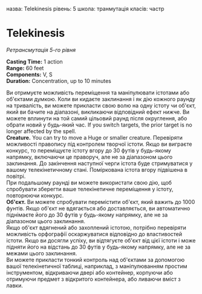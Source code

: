 назва: Telekinesis рівень: 5 школа: транмутація класів: частр

# Telekinesis
_Ретрансмутація 5-го рівня_

**Casting Time:** 1 action    
**Range:** 60 feet    
**Components:** V, S    
**Duration:** Concentration, up to 10 minutes

Ви отримуєте можливість переміщення та маніпулювати істотами або об'єктами думкою. Коли ви кидаєте заклинання і як дію кожного раунду на тривалість, ви можете прикласти свою волю на одну істоту чи об'єкт, який ви бачите на діапазоні, викликаючи відповідний ефект нижче. Ви можете вплинути на той самий цільовий раунд після округлення, або обрати новий у будь-який час. If you switch targets, the prior target is no longer affected by the spell.    
**Creature.** You can try to move a Huge or smaller creature. Перевіряти можливості правопису під контролем творчої істоти. Якщо ви виграєте конкурс, то переміщуєте істоту вгору до 30 футів у будь-якому напрямку, включаючи це праворуч, але не за діапазоном цього заклинання. До закінчення наступної черги істота буде стримуватися у вашому телекінетичному стані. Поміркована істота вгору підвішена в повітрі.    
При подальшому раунді ви можете використати свою дію, щоб спробувати зберегти ваше телекінетичне переміщення у істоту, повторюючи конкурс.    
**Об'єкт.** Ви можете спробувати перемістити об'єкт, який важить до 1000 фунтів. Якщо об'єкт не вдягається або доставляється, ви автоматично піднімаєте його до 30 футів у будь-якому напрямку, але не за діапазоном цього заклинання.    
Якщо об'єкт вдягнений або захоплений істотою, потрібно перевіряти можливість орфографії оскаржуватися відповідно до властивостей істоти. Якщо ви досягли успіху, ви відтягуєте об'єкт від цієї істоти і може підняти його на відстань до 30 футів у будь-якому напрямку, але не за межами цього заклинання.    
Ви можете прикласти тонкий контроль над об'єктами за допомогою вашої телекінетичної таблиці, наприклад, з маніпулюванням простим інструментом, відкриваючи двері або контейнер, корпуючи або отримуючи предмет з відкритого контейнера, або ливаючи вміст з лавки. 